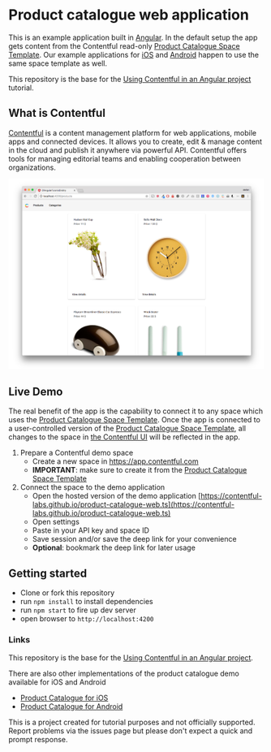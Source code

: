 # Product catalogue web application

This is an example application built in [Angular](https://angular.io/). In the default setup the app gets content from the Contentful read-only [Product Catalogue Space Template](https://www.contentful.com/blog/2015/01/30/introducing-space-templates/). Our example applications for [iOS](https://github.com/contentful/product-catalogue-ios) and [Android](https://github.com/contentful/product-catalogue-android) happen to use the same space template as well.

This repository is the base for the [Using Contentful in an Angular project](https://www.contentful.com/developers/docs/javascript/tutorials/using-contentful-in-an-angular-project/) tutorial.

## What is Contentful

[Contentful](https://www.contentful.com) is a content management platform for web applications, mobile apps and connected devices. It allows you to create, edit & manage content in the cloud and publish it anywhere via powerful API. Contentful offers tools for managing editorial teams and enabling cooperation between organizations.

![Screenshots of Product Catalogue Web demo App](./screenshot.png?raw=true "Screenshots")

## Live Demo

The real benefit of the app is the capability to connect it to any space which uses the [Product Catalogue Space Template](https://www.contentful.com/blog/2015/01/30/introducing-space-templates/). Once the app is connected to a user-controlled version of the [Product Catalogue Space Template](https://www.contentful.com/blog/2015/01/30/introducing-space-templates/), all changes to the space in [the Contentful UI](https://app.contentful.com) will be reflected in the app.

1. Prepare a Contentful demo space
    - Create a new space in https://app.contentful.com
    - **IMPORTANT**: make sure to create it from the [Product Catalogue Space Template](https://www.contentful.com/blog/2015/01/30/introducing-space-templates/)
2. Connect the space to the demo application
    - Open the hosted version of the demo application [https://contentful-labs.github.io/product-catalogue-web.ts](https://contentful-labs.github.io/product-catalogue-web.ts)
    - Open settings
    - Paste in your API key and space ID
    - Save session and/or save the deep link for your convenience
    - **Optional**: bookmark the deep link for later usage

## Getting started

- Clone or fork this repository
- run `npm install` to install dependencies
- run `npm start` to fire up dev server
- open browser to `http://localhost:4200`

### Links

This repository is the base for the [Using Contentful in an Angular project](https://www.contentful.com/developers/docs/javascript/tutorials/using-contentful-in-an-angular-project/).

There are also other implementations of the product catalogue demo available for iOS and Android

- [Product Catalogue for iOS](https://github.com/contentful/product-catalogue-ios)
- [Product Catalogue for Android](https://github.com/contentful/product-catalogue-android)

This is a project created for tutorial purposes and not officially supported. Report problems via the issues page but please don't expect a quick and prompt response.
